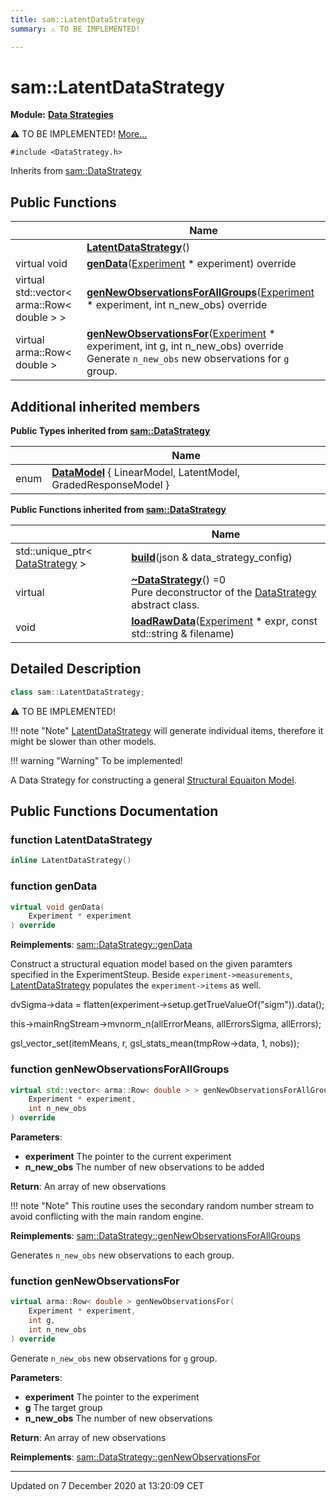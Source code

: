 ```yaml
---
title: sam::LatentDataStrategy
summary: ⚠️ TO BE IMPLEMENTED!  

---
```


# sam::LatentDataStrategy


**Module:** **[Data Strategies](/doxygen/Modules/group___data_strategies/)**

⚠️ TO BE IMPLEMENTED!  [More...](#detailed-description)


`#include <DataStrategy.h>`


Inherits from [sam::DataStrategy](/doxygen/Classes/classsam_1_1_data_strategy/)











## Public Functions

|                | Name           |
| -------------- | -------------- |
|  | **[LatentDataStrategy](/doxygen/Classes/classsam_1_1_latent_data_strategy/#function-latentdatastrategy)**()  |
| virtual void | **[genData](/doxygen/Classes/classsam_1_1_latent_data_strategy/#function-gendata)**([Experiment](/doxygen/Classes/classsam_1_1_experiment/) * experiment) override  |
| virtual std::vector< arma::Row< double > > | **[genNewObservationsForAllGroups](/doxygen/Classes/classsam_1_1_latent_data_strategy/#function-gennewobservationsforallgroups)**([Experiment](/doxygen/Classes/classsam_1_1_experiment/) * experiment, int n_new_obs) override  |
| virtual arma::Row< double > | **[genNewObservationsFor](/doxygen/Classes/classsam_1_1_latent_data_strategy/#function-gennewobservationsfor)**([Experiment](/doxygen/Classes/classsam_1_1_experiment/) * experiment, int g, int n_new_obs) override <br>Generate `n_new_obs` new observations for `g` group.  |






## Additional inherited members




**Public Types inherited from [sam::DataStrategy](/doxygen/Classes/classsam_1_1_data_strategy/)**

|                | Name           |
| -------------- | -------------- |
| enum | **[DataModel](/doxygen/Classes/classsam_1_1_data_strategy/#enum-datamodel)** { LinearModel, LatentModel, GradedResponseModel } |






**Public Functions inherited from [sam::DataStrategy](/doxygen/Classes/classsam_1_1_data_strategy/)**

|                | Name           |
| -------------- | -------------- |
| std::unique_ptr< [DataStrategy](/doxygen/Classes/classsam_1_1_data_strategy/) > | **[build](/doxygen/Classes/classsam_1_1_data_strategy/#function-build)**(json & data_strategy_config)  |
| virtual  | **[~DataStrategy](/doxygen/Classes/classsam_1_1_data_strategy/#function-~datastrategy)**() =0 <br>Pure deconstructor of the [DataStrategy](/doxygen/Classes/classsam_1_1_data_strategy/) abstract class.  |
| void | **[loadRawData](/doxygen/Classes/classsam_1_1_data_strategy/#function-loadrawdata)**([Experiment](/doxygen/Classes/classsam_1_1_experiment/) * expr, const std::string & filename)  |







## Detailed Description

```cpp
class sam::LatentDataStrategy;
```

⚠️ TO BE IMPLEMENTED! 












!!! note "Note"
    [LatentDataStrategy](/doxygen/Classes/classsam_1_1_latent_data_strategy/) will generate individual items, therefore it might be slower than other models. 




!!! warning "Warning"
    To be implemented!










A Data Strategy for constructing a general [Structural Equaiton Model](https://en.wikipedia.org/wiki/Structural_equation_modeling).









## Public Functions Documentation

### function LatentDataStrategy

```cpp
inline LatentDataStrategy()
```





























### function genData

```cpp
virtual void genData(
    Experiment * experiment
) override
```


























**Reimplements**: [sam::DataStrategy::genData](/doxygen/Classes/classsam_1_1_data_strategy/#function-gendata)


Construct a structural equation model based on the given paramters specified in the ExperimentSteup. Beside `experiment->measurements`, [LatentDataStrategy](/doxygen/Classes/classsam_1_1_latent_data_strategy/) populates the `experiment->items` as well. 

dvSigma->data = flatten(experiment->setup.getTrueValueOf("sigm")).data();

this->mainRngStream->mvnorm_n(allErrorMeans, allErrorsSigma, allErrors);

gsl_vector_set(itemMeans, r, gsl_stats_mean(tmpRow->data, 1, nobs));

### function genNewObservationsForAllGroups

```cpp
virtual std::vector< arma::Row< double > > genNewObservationsForAllGroups(
    Experiment * experiment,
    int n_new_obs
) override
```


**Parameters**: 

  * **experiment** The pointer to the current experiment 
  * **n_new_obs** The number of new observations to be added







**Return**: An array of new observations 





!!! note "Note"
    This routine uses the secondary random number stream to avoid conflicting with the main random engine.













**Reimplements**: [sam::DataStrategy::genNewObservationsForAllGroups](/doxygen/Classes/classsam_1_1_data_strategy/#function-gennewobservationsforallgroups)


Generates `n_new_obs` new observations to each group.


### function genNewObservationsFor

```cpp
virtual arma::Row< double > genNewObservationsFor(
    Experiment * experiment,
    int g,
    int n_new_obs
) override
```

Generate `n_new_obs` new observations for `g` group. 

**Parameters**: 

  * **experiment** The pointer to the experiment 
  * **g** The target group 
  * **n_new_obs** The number of new observations







**Return**: An array of new observations 


















**Reimplements**: [sam::DataStrategy::genNewObservationsFor](/doxygen/Classes/classsam_1_1_data_strategy/#function-gennewobservationsfor)










-------------------------------

Updated on  7 December 2020 at 13:20:09 CET